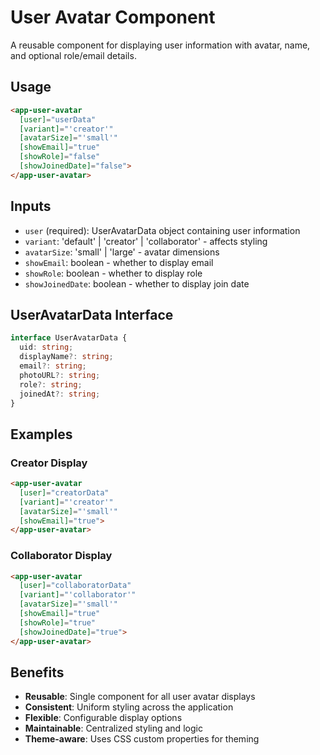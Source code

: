 # User Avatar Component

A reusable component for displaying user information with avatar, name, and optional role/email details.

## Usage

```html
<app-user-avatar 
  [user]="userData"
  [variant]="'creator'"
  [avatarSize]="'small'"
  [showEmail]="true"
  [showRole]="false"
  [showJoinedDate]="false">
</app-user-avatar>
```

## Inputs

- `user` (required): UserAvatarData object containing user information
- `variant`: 'default' | 'creator' | 'collaborator' - affects styling
- `avatarSize`: 'small' | 'large' - avatar dimensions
- `showEmail`: boolean - whether to display email
- `showRole`: boolean - whether to display role
- `showJoinedDate`: boolean - whether to display join date

## UserAvatarData Interface

```typescript
interface UserAvatarData {
  uid: string;
  displayName?: string;
  email?: string;
  photoURL?: string;
  role?: string;
  joinedAt?: string;
}
```

## Examples

### Creator Display
```html
<app-user-avatar 
  [user]="creatorData"
  [variant]="'creator'"
  [avatarSize]="'small'"
  [showEmail]="true">
</app-user-avatar>
```

### Collaborator Display
```html
<app-user-avatar 
  [user]="collaboratorData"
  [variant]="'collaborator'"
  [avatarSize]="'small'"
  [showEmail]="true"
  [showRole]="true"
  [showJoinedDate]="true">
</app-user-avatar>
```

## Benefits

- **Reusable**: Single component for all user avatar displays
- **Consistent**: Uniform styling across the application
- **Flexible**: Configurable display options
- **Maintainable**: Centralized styling and logic
- **Theme-aware**: Uses CSS custom properties for theming
